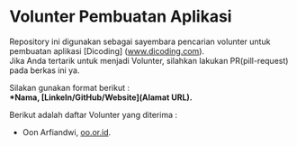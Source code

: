 # Volunter Pembuatan Aplikasi
Repository ini digunakan sebagai sayembara pencarian volunter untuk pembuatan aplikasi [Dicoding] (www.dicoding.com).<br>
Jika Anda tertarik untuk menjadi Volunter, silahkan lakukan PR(pill-request) pada berkas ini ya.<br>

Silakan gunakan format berikut :<br>
**\*Nama, [LinkeIn/GitHub/Website](Alamat URL).**

Berikut adalah daftar Volunter yang diterima :
* Oon Arfiandwi, [oo.or.id](https://oo.or.id).
